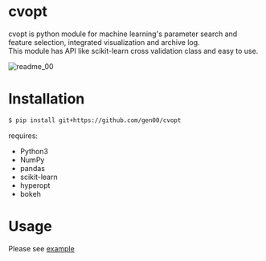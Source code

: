 # cvopt
cvopt is python module for machine learning's parameter search and feature selection, integrated visualization and archive log.   
This module has API like scikit-learn cross validation class and easy to use.

![readme_00](https://github.com/genfifth/images/blob/master/cvopt/readme_00.PNG)

# Installation   
```bash
$ pip install git+https://github.com/gen00/cvopt
```
requires:   
* Python3
* NumPy
* pandas
* scikit-learn
* hyperopt
* bokeh
   
# Usage
Please see [example](https://github.com/gen00/cvopt/blob/master/example/example.ipynb)
